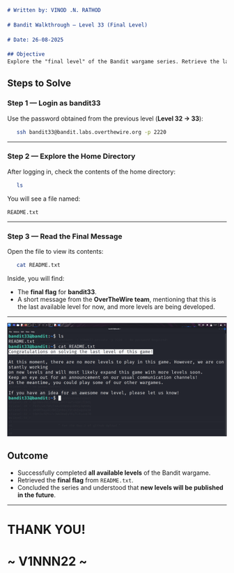 ```markdown
# Written by: VINOD .N. RATHOD  

# Bandit Walkthrough — Level 33 (Final Level)  

# Date: 26-08-2025  

## Objective  
Explore the "final level" of the Bandit wargame series. Retrieve the last flag and read the concluding message from the "OverTheWire" team.  
```

## **Steps to Solve**

### Step 1 — Login as bandit33

Use the password obtained from the previous level (**Level 32 → 33**):

```bash
   ssh bandit33@bandit.labs.overthewire.org -p 2220
```

---

### Step 2 — Explore the Home Directory

After logging in, check the contents of the home directory:

```bash
   ls
```

You will see a file named:

```
README.txt
```

---

### Step 3 — Read the Final Message

Open the file to view its contents:

```bash
   cat README.txt
```

Inside, you will find:

* The **final flag** for **bandit33**.
* A short message from the **OverTheWire team**, mentioning that this is the last available level for now, and more levels are being developed.

---

![Final message For Completeing all The level! ](Assets/level-33.png)


## **Outcome**

* Successfully completed **all available levels** of the Bandit wargame.
* Retrieved the **final flag** from `README.txt`.
* Concluded the series and understood that **new levels will be published in the future**.

---

# THANK YOU!

# \~ **V1NNN22** \~
